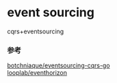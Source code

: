 # event sourcing
cqrs+eventsourcing


### 参考
[botchniaque/eventsourcing-cqrs-go](https://github.com/botchniaque/eventsourcing-cqrs-go) </br>
[looplab/eventhorizon](https://github.com/looplab/eventhorizon)

